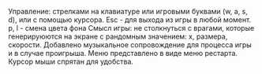 Управление: стрелками на клавиатуре или игровыми буквами (w, a, s, d), или с помощью курсора.
Esc - для выхода из игры в любой момент.
p, l - смена цвета фона
Смысл игры: не столкнуться с врагами, которые генерируюются на экране с рандомным значением: х, размера, скорости.
Добавлено музыкальное сопровождение для процесса игры и в случае проигрыша.
Меню представлено в виде меню рестарта.
Курсор мыши спрятан для удобства.
